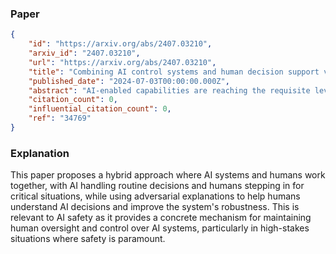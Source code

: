 ### Paper

```json
{
	"id": "https://arxiv.org/abs/2407.03210",
	"arxiv_id": "2407.03210",
	"url": "https://arxiv.org/abs/2407.03210",
	"title": "Combining AI control systems and human decision support via robustness and criticality",
	"published_date": "2024-07-03T00:00:00.000Z",
	"abstract": "AI-enabled capabilities are reaching the requisite level of maturity to be deployed in the real world. Yet, the ability of these systems to always make correct or safe decisions is a constant source of criticism and reluctance to use them. One way of addressing these concerns is to leverage AI control systems alongside and in support of human decisions, relying on the AI control system in safe situations while calling on a human co-decider for critical situations. Additionally, by leveraging an AI control system built specifically to assist in joint human/machine decisions, the opportunity naturally arises to then use human interactions to continuously improve the AI control system's accuracy and robustness. We extend a methodology for Adversarial Explanations (AE) to state-of-the-art reinforcement learning frameworks, including MuZero. Multiple improvements to the base agent architecture are proposed. We demonstrate how this technology has two applications: for intelligent decision tools and to enhance training / learning frameworks. In a decision support context, adversarial explanations help a user make the correct decision by highlighting those contextual factors that would need to change for a different AI-recommended decision. As another benefit of adversarial explanations, we show that the learned AI control system demonstrates robustness against adversarial tampering. Additionally, we supplement AE by introducing Strategically Similar Autoencoders (SSAs) to help users identify and understand all salient factors being considered by the AI system. In a training / learning framework, this technology can improve both the AI's decisions and explanations through human interaction. Finally, to identify when AI decisions would most benefit from human oversight, we tie this combined system to our prior art on statistically verified analyses of the criticality of decisions at any point in time.",
	"citation_count": 0,
	"influential_citation_count": 0,
	"ref": "34769"
}
```

### Explanation

This paper proposes a hybrid approach where AI systems and humans work together, with AI handling routine decisions and humans stepping in for critical situations, while using adversarial explanations to help humans understand AI decisions and improve the system's robustness. This is relevant to AI safety as it provides a concrete mechanism for maintaining human oversight and control over AI systems, particularly in high-stakes situations where safety is paramount.
